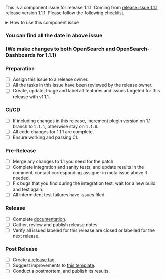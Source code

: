 This is a component issue for release 1.1.1.
Coming from [release issue 1.1.1](https://github.com/opensearch-project/opensearch-build/issues/870), release version 1.1.1. Please follow the following checklist.

<details><summary>How to use this component issue</summary>
<p>

## This Component Issue
This component issue captures the state of the OpenSearch release, on component/plugin level, its assignee is responsible for driving the release of the component.  Please contact them or @mention them on this issue for help. 

## Release Steps
There are several steps to the release process, components that are behind present risk to the release.  Component owners resolve tasks on this ticket to communicate with the overall release owner.

Steps have completion dates for coordinating efforts between the components of a release; components can start as soon as they are ready far in advance of a future release.

You can find all the corresponding dates of each step in the release issue above.

</p>
</details>


### You can find all the date in above issue 
### (We make changes to both OpenSearch and OpenSearch-Dashboards for 1.1.1)

### Preparation

- [ ] Assign this issue to a release owner.
- [ ] All the tasks in this issue have been reviewed by the release owner.
- [ ] Create, update, triage and label all features and issues targeted for this release with v1.1.1.

### CI/CD

- [ ] If including changes in this release, increment plugin version on 1.1 branch to `1.1.1`, otherwise stay on `1.1.0`.
- [ ] All code changes for 1.1.1 are complete.
- [ ] Ensure working and passing CI.

### Pre-Release

- [ ] Merge any changes to 1.1 you need for the patch
- [ ] Complete integration and sanity tests, and update results in the comment, contact corresponding assigner in meta issue above if needed.
- [ ] Fix bugs that you find during the integration test, wait for a new build and test again.
- [ ] All intermittent test failures have issues filed

### Release

- [ ] Complete [documentation](https://github.com/opensearch-project/documentation-website).
- [ ] Gather, review and publish release notes.
- [ ] Verify all issued labeled for this release are closed or labelled for the next release.

### Post Release

- [ ] Create [a release tag](https://github.com/opensearch-project/.github/blob/main/RELEASING.md#tagging).
- [ ] Suggest improvements to [this template](https://github.com/opensearch-project/opensearch-build/blob/main/.github/ISSUE_TEMPLATE/release_template.md).
- [ ] Conduct a postmortem, and publish its results.
